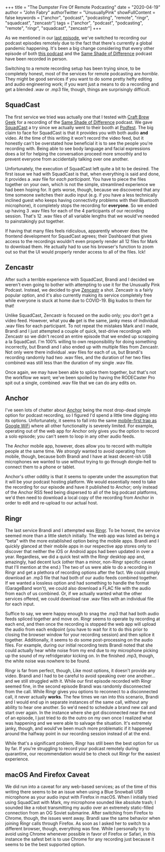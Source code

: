 +++
title = "The Dumpster Fire Of Remote Podcasting"
date = "2020-04-19"
author = "John Fabry"
authorTwitter = "UnusuallyPink"
showFullContent = false
keywords = ["anchor", "podcast", "podcasting", "remote", "ringr", "squadcast", "zencastr"]
tags = ["anchor", "podcast", "podcasting", "remote", "ringr", "squadcast", "zencastr"]
+++

As we mentioned in our [last episode](https://www.unusually.pink/podcast/episode-20-quarantine-with-animal-crossing), we've switched to recording our podcast episodes remotely due to the fact that there's currently a global pandemic happening. It's been a big change considering that every other episode of both [this podcast](https://unusually.pink/podcast) and the [Same Shade of Difference](https://sameshadeofdifference.com) podcast have been recorded in person.

Switching to a remote recording setup has been trying since, to be completely honest, most of the services for remote podcasting are _horrible_. They might be good services if you want to do some pretty hefty editing and audio engineering work; if you want just a means to do a recording and get a blended .wav or .mp3 file, though, things are surprisingly difficult.

## SquadCast

The first service we tried was actually one that I tested with [Craft Brew Geek](https://instagram.com/craftbrewgeek) for a recording of the [Same Shade of Difference](https://sameshadeofdifference.com) podcast. We gave [SquadCast](https://www.squadcast.fm) a try since we actually went to their booth at [Podfest](https://www.unusually.pink/blog/podfest-multimedia-expo). The big claim to face for SquadCast is that it provides you with both audio **and** video. At the time of this writing it won't record the video feed, but it honestly can't be overstated how beneficial it is to see the people you're recording with. Being able to see body language and facial expressions does a _lot_ for helping the conversation proceed more smoothly and to prevent everyone from accidentally talking over one another.

Unfortunately, the execution of SquadCast left quite a bit to be desired. The first issue we had with SquadCast is that, when everything is said and done, it provides a .wav file for _each participant_. You have to piece the files together on your own, which is not the simple, streamlined experience we had been hoping for. It gets worse, though, because we discovered that any time someone switches their audio input (e.g. if you have a less technically inclined guest who keeps having connectivity problems with their Bluetooth microphone), it completely stops the recording for **everyone**. So we ended up having 3 .wav files for each of the 4 participants of our recording session. That's 12 .wav files of all variable lengths that we would've needed to painstakingly put together.

If having that many files feels ridiculous, apparently whoever does the frontend development for SquadCast agrees; their Dashboard that gives access to the recordings wouldn't even properly render all 12 files for Mark to download them. He actually had to use his browser's function to zoom out so that the UI would properly render access to all of the files. Ick!

## Zencastr

After such a terrible experience with SquadCast, Brandi and I decided we weren't even going to bother with attempting to use it for the Unusually Pink Podcast. Instead, we decided to give [Zencastr](https://zencastr.com) a shot. Zencastr is a fairly popular option, and it's also currently making its service completely free while everyone is stuck at home due to COVID-19. Big kudos to them for that!

Unlike SquadCast, Zencastr is focused on the audio only; you don't get a video feed. However, what you **do** get is the same, janky mess of individual .wav files for each participant. To not repeat the mistakes Mark and I made, Brandi and I just attempted a couple of quick, test-drive recordings with Zencastr so we didn't record an entire episode that we ended up scrapping a la SquadCast. I'm 100% willing to own responsibility for doing something incorrectly, but Brandi and I also ended up with multiple files from Zencastr. Not only were there individual .wav files for each of us, but Brandi's recording randomly had two .wav files, and the duration of her two files combined was still less than the duration of my single .wav file.

Once again, we may have been able to splice them together, but that's not the workflow we want; we've been spoiled by having the RODECaster Pro spit out a single, combined .wav file that we can do any edits on.

## Anchor

I've seen lots of chatter about [Anchor](https://anchor.fm) being the most drop-dead simple option for podcast recording, so I figured I'd spend a little time digging into its options. Unfortunately, it seems to fall into the same [mobile-first trap as Google WiFi](https://www.unusually.pink/blog/google-wifi-and-the-curse-of-simplication) where all other functionality is severely limited. For example, operating out of the web app for Anchor only gives you the option to record a solo episode; you can't seem to loop in any other audio feeds.

The Anchor mobile app, however, does allow you to record with multiple people at the same time. We _strongly_ wanted to avoid operating from mobile, though, because both Brandi and I have at least decent-ish USB microphones we wanted to use without trying to go through dongle-hell to connect them to a phone or tablet.

Anchor's other oddity is that it seems to operate under the assumption that it will be your podcast hosting platform. We would essentially need to take the recording for our episode and have it published to Anchor; only instead of the Anchor RSS feed being dispersed to all of the big podcast platforms, we'd then need to download a local copy of the recording from Anchor in order to edit and re-upload to our actual host.

## Ringr

The last service Brandi and I attempted was [Ringr](https://www.ringr.com). To be honest, the service seemed more than a little sketch initially. The web app was listed as being a "beta" with the more established option being the mobile apps. Brandi and I quickly glanced at their mobile apps in our respective app stores only to discover that neither the iOS or Android apps had been updated in over a year. Regardless, we did a quick test with the Ringr desktop app and, amazingly, had decent luck (other than a minor, non-Ringr specific caveat that I'll mention at the end.) The two of us were able to do a recording in Ringr and get a plethora of recording options after the fact. We could simply download an .mp3 file that had both of our audio feeds combined together. If we wanted a lossless option and had something to handle the format (GarageBand won't), we could also download a FLAC file with the audio from each of us combined. Or, if we actually wanted what the other services offered, we could download raw .wav files with an individual file for each input.

Suffice to say, we were happy enough to snag the .mp3 that had both audio feeds spliced together and move on. Ringr seems to operate by recording at each end, and then once the recording is stopped the web app will upload the audio from each endpoint (you have to wait for it to do this prior to closing the browser window for your recording session) and then splice it together. Additionally, it seems to do some post-processing on the audio files. For example, during our initial recording tests Brandi noted that she could actually hear white noise from my end due to my microphone picking up the sound of my refridgerator kicking on. In the finished .mp3, though, the white noise was nowhere to be found.

Ringr is far from perfect, though, Like most options, it doesn't provide any video. Brandi and I had to be careful to avoid speaking over one another... and we still struggled with it. While our first episode recorded with Ringr seemed fine, in the second episode Brandi was randomly disconnected from the call. While Ringr gives you options to reconnect to a disconnected call, it never actually **works**. The few times we ran into this scenario, Brandi and I would end up in separate instances of the same call, without any ability to hear one another. So we'd need to schedule a brand new call and start over again. In the instance where she got disconnected near the end of an episode, I just tried to do the outro on my own once I realized what was happening and we were able to salvage the situation. It's extremely janky, though, and would've been much more problematic if it happened around the halfway point in our recording session instead of at the end.

While that's a significant problem, Ringr has still been the best option for us by far. If you're struggling to record your podcast remotely during quarantine, our recommendation would be to check out Ringr for the easiest experience.

## macOS And Firefox Caveat

We did run into a caveat for any web-based services; as of the time of this writing there seems to be an issue when using a Blue Snowball USB microphone as your audio input with Firefox in macOS. When I initially tried using SquadCast with Mark, my microphone sounded like absolute trash; I sounded like a robot transmitting my audio over an extremely static-filled connection from an OG Soviet submarine. After switching from Firefox to Chrome, though, the issues went away. Brandi saw the same behavior when joining Ringr calls through Firefox. As soon as I asked her to switch to a different browser, though, everything was fine. While I personally try to avoid using Chrome whenever possible in favor of Firefox or Safari, in this instance the safest bet is to use Chrome for any recording just because it seems to be the best supported option.
